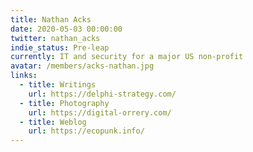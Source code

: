 ```yaml
---
title: Nathan Acks
date: 2020-05-03 00:00:00
twitter: nathan_acks
indie_status: Pre-leap
currently: IT and security for a major US non-profit
avatar: /members/acks-nathan.jpg
links:
  - title: Writings
    url: https://delphi-strategy.com/
  - title: Photography
    url: https://digital-orrery.com/
  - title: Weblog
    url: https://ecopunk.info/
---
```

